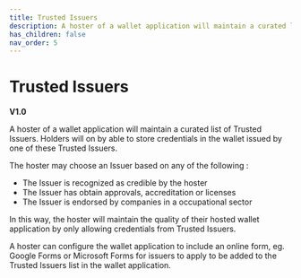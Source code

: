 ```yaml
---
title: Trusted Issuers
description: A hoster of a wallet application will maintain a curated list of Trusted Issuers.
has_children: false
nav_order: 5
---
```


# Trusted Issuers
**V1.0**

A hoster of a wallet application will maintain a curated list of Trusted Issuers. Holders will on by able to store credentials in the wallet issued by one of these Trusted Issuers.

The hoster may choose an Issuer based on any of the following :

- The Issuer is recognized as credible by the hoster
- The Issuer has obtain approvals, accreditation or licenses 
- The Issuer is endorsed by companies in a occupational sector

In this way, the hoster will maintain the quality of their hosted wallet application by only allowing credentials from Trusted Issuers.

A hoster can configure the wallet application to include an online form, eg. Google Forms or Microsoft Forms for issuers to apply to be added to the Trusted Issuers list in the wallet application.